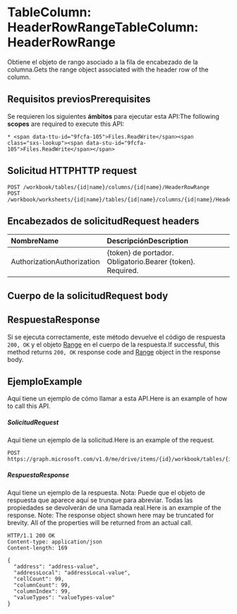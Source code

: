 # <a name="tablecolumn-headerrowrange"></a><span data-ttu-id="9fcfa-101">TableColumn: HeaderRowRange</span><span class="sxs-lookup"><span data-stu-id="9fcfa-101">TableColumn: HeaderRowRange</span></span>

<span data-ttu-id="9fcfa-102">Obtiene el objeto de rango asociado a la fila de encabezado de la columna.</span><span class="sxs-lookup"><span data-stu-id="9fcfa-102">Gets the range object associated with the header row of the column.</span></span>
## <a name="prerequisites"></a><span data-ttu-id="9fcfa-103">Requisitos previos</span><span class="sxs-lookup"><span data-stu-id="9fcfa-103">Prerequisites</span></span>
<span data-ttu-id="9fcfa-104">Se requieren los siguientes **ámbitos** para ejecutar esta API:</span><span class="sxs-lookup"><span data-stu-id="9fcfa-104">The following **scopes** are required to execute this API:</span></span> 

    * <span data-ttu-id="9fcfa-105">Files.ReadWrite</span><span class="sxs-lookup"><span data-stu-id="9fcfa-105">Files.ReadWrite</span></span>

## <a name="http-request"></a><span data-ttu-id="9fcfa-106">Solicitud HTTP</span><span class="sxs-lookup"><span data-stu-id="9fcfa-106">HTTP request</span></span>
<!-- { "blockType": "ignored" } -->
```http
POST /workbook/tables/{id|name}/columns/{id|name}/HeaderRowRange
POST /workbook/worksheets/{id|name}/tables/{id|name}/columns/{id|name}/HeaderRowRange

```
## <a name="request-headers"></a><span data-ttu-id="9fcfa-107">Encabezados de solicitud</span><span class="sxs-lookup"><span data-stu-id="9fcfa-107">Request headers</span></span>
| <span data-ttu-id="9fcfa-108">Nombre</span><span class="sxs-lookup"><span data-stu-id="9fcfa-108">Name</span></span>       | <span data-ttu-id="9fcfa-109">Descripción</span><span class="sxs-lookup"><span data-stu-id="9fcfa-109">Description</span></span>|
|:---------------|:----------|
| <span data-ttu-id="9fcfa-110">Authorization</span><span class="sxs-lookup"><span data-stu-id="9fcfa-110">Authorization</span></span>  | <span data-ttu-id="9fcfa-p101">{token} de portador. Obligatorio.</span><span class="sxs-lookup"><span data-stu-id="9fcfa-p101">Bearer {token}. Required.</span></span> |


## <a name="request-body"></a><span data-ttu-id="9fcfa-113">Cuerpo de la solicitud</span><span class="sxs-lookup"><span data-stu-id="9fcfa-113">Request body</span></span>

## <a name="response"></a><span data-ttu-id="9fcfa-114">Respuesta</span><span class="sxs-lookup"><span data-stu-id="9fcfa-114">Response</span></span>

<span data-ttu-id="9fcfa-115">Si se ejecuta correctamente, este método devuelve el código de respuesta `200, OK` y el objeto [Range](../resources/range.md) en el cuerpo de la respuesta.</span><span class="sxs-lookup"><span data-stu-id="9fcfa-115">If successful, this method returns `200, OK` response code and [Range](../resources/range.md) object in the response body.</span></span>

## <a name="example"></a><span data-ttu-id="9fcfa-116">Ejemplo</span><span class="sxs-lookup"><span data-stu-id="9fcfa-116">Example</span></span>
<span data-ttu-id="9fcfa-117">Aquí tiene un ejemplo de cómo llamar a esta API.</span><span class="sxs-lookup"><span data-stu-id="9fcfa-117">Here is an example of how to call this API.</span></span>
##### <a name="request"></a><span data-ttu-id="9fcfa-118">Solicitud</span><span class="sxs-lookup"><span data-stu-id="9fcfa-118">Request</span></span>
<span data-ttu-id="9fcfa-119">Aquí tiene un ejemplo de la solicitud.</span><span class="sxs-lookup"><span data-stu-id="9fcfa-119">Here is an example of the request.</span></span>
<!-- {
  "blockType": "request",
  "name": "tablecolumn_headerrowrange"
}-->
```http
POST https://graph.microsoft.com/v1.0/me/drive/items/{id}/workbook/tables/{id|name}/columns/{id|name}/HeaderRowRange
```

##### <a name="response"></a><span data-ttu-id="9fcfa-120">Respuesta</span><span class="sxs-lookup"><span data-stu-id="9fcfa-120">Response</span></span>
<span data-ttu-id="9fcfa-p102">Aquí tiene un ejemplo de la respuesta. Nota: Puede que el objeto de respuesta que aparece aquí se trunque para abreviar. Todas las propiedades se devolverán de una llamada real.</span><span class="sxs-lookup"><span data-stu-id="9fcfa-p102">Here is an example of the response. Note: The response object shown here may be truncated for brevity. All of the properties will be returned from an actual call.</span></span>
<!-- {
  "blockType": "response",
  "truncated": true,
  "@odata.type": "microsoft.graph.range"
} -->
```http
HTTP/1.1 200 OK
Content-type: application/json
Content-length: 169

{
  "address": "address-value",
  "addressLocal": "addressLocal-value",
  "cellCount": 99,
  "columnCount": 99,
  "columnIndex": 99,
  "valueTypes": "valueTypes-value"
}
```

<!-- uuid: 8fcb5dbc-d5aa-4681-8e31-b001d5168d79
2015-10-25 14:57:30 UTC -->
<!-- {
  "type": "#page.annotation",
  "description": "TableColumn: HeaderRowRange",
  "keywords": "",
  "section": "documentation",
  "tocPath": ""
}-->
